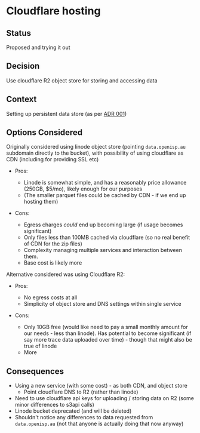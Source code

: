 
# Cloudflare hosting

## Status
Proposed and trying it out

## Decision

Use cloudflare R2 object store for storing and accessing data

## Context
Setting up persistent data store (as per [ADR 001](001-independent-data-store.md))

## Options Considered

Originally considered using linode object store (pointing `data.openisp.au` subdomain directly to the bucket), with possibility of using cloudflare as CDN (including for providing SSL etc)

- Pros: 
    - Linode is somewhat simple, and has a reasonably price allowance (250GB, $5/mo), likely enough for our purposes
    - (The smaller parquet files could be cached by CDN - if we end up hosting them)

- Cons:
    - Egress charges _could_ end up becoming large (if usage becomes significant)
    - Only files less than 100MB cached via cloudflare (so no real benefit of CDN for the zip files)
    - Complexity managing multiple services and interaction between them. 
    - Base cost is likely more

Alternative considered was using Cloudflare R2:

- Pros: 
    - No egress costs at all
    - Simplicity of object store and DNS settings within single service

- Cons:
    - Only 10GB free (would like need to pay a small monthly amount for our needs - less than linode). Has potential to become significant (if say more trace data uploaded over time) - though that might also be true of linode
    - More 

## Consequences
 - Using a new service (with some cost) - as both CDN, and object store
    - Point cloudflare DNS to R2 (rather than linode)
 - Need to use cloudflare api keys for uploading / storing data on R2 (some minor differences to s3api calls)
 - Linode bucket deprecated (and will be deleted)
 - Shouldn't notice any differences to data requested from `data.openisp.au` (not that anyone is actually doing that now anyway)